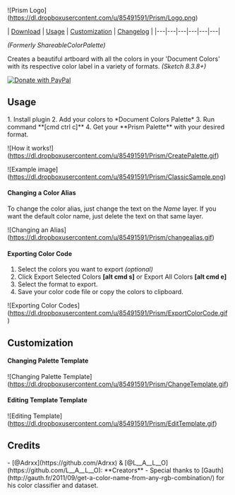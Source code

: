 ![Prism Logo] 
(https://dl.dropboxusercontent.com/u/85491591/Prism/Logo.png)

|  [Download][] | [Usage][] | [Customization][] | [Changelog][] |
|---|---|---|---|---|---|

_(Formerly ShareableColorPalette)_

Creates a beautiful artboard with all the colors in your 'Document Colors' with its respective color label in a variety of formats.  _(Sketch 8.3.8+)_ 

[![Donate with PayPal](https://dl.dropboxusercontent.com/u/85491591/ShareableColorPalette/DonateButt.png)](https://www.paypal.com/cgi-bin/webscr?cmd=_s-xclick&hosted_button_id=QBFHGZHWJNLEG)


<h2>Usage</h2>
1. Install plugin
2. Add your colors to *Document Colors Palette*
3. Run command **[cmd ctrl c]**
4. Get your **Prism Palette** with your desired format.

![How it works!] 
(https://dl.dropboxusercontent.com/u/85491591/Prism/CreatePalette.gif)

![Example image] 
(https://dl.dropboxusercontent.com/u/85491591/Prism/ClassicSample.png)


<h4>Changing a Color Alias</h4>

To change the color alias, just change the text on the *Name* layer. If you want the default color name, just delete the text on that same layer. 

![Changing an Alias] 
(https://dl.dropboxusercontent.com/u/85491591/Prism/changealias.gif)

<h4>Exporting Color Code</h4>

1. Select the colors you want to export *(optional)*
2. Click Export Selected Colors **[alt cmd s]** or Export All Colors **[alt cmd e]**
3. Select the format to export. 
4. Save your color code file or copy the colors to clipboard. 

![Exporting Color Codes] 
(https://dl.dropboxusercontent.com/u/85491591/Prism/ExportColorCode.gif)

<h2>Customization</h2>

  <h4>Changing Palette Template</h4>
  
  ![Changing Palette Template] 
  (https://dl.dropboxusercontent.com/u/85491591/Prism/ChangeTemplate.gif)
  
  <h4>Editing Template Template</h4>
  
  ![Editing Template] 
  (https://dl.dropboxusercontent.com/u/85491591/Prism/EditTemplate.gif)


<h2>Credits</h2>
- [@Adrxx](https://github.com/Adrxx) & [@L__A__L__O](https://github.com/L__A__L__O): **Creators**
- Special thanks to [Gauth](http://gauth.fr/2011/09/get-a-color-name-from-any-rgb-combination/) for his color classifier and dataset. 


[Download]:https://github.com/LaloMrtnz/Prism/archive/master.zip
[Usage]:https://github.com/LaloMrtnz/Prism#usage
[Customization]:https://github.com/LaloMrtnz/Prism#customization
[Changelog]:https://github.com/LaloMrtnz/Prism/releases
